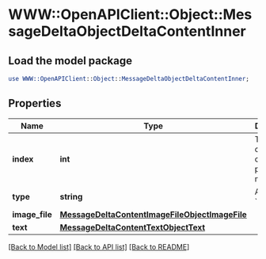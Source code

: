 # WWW::OpenAPIClient::Object::MessageDeltaObjectDeltaContentInner

## Load the model package
```perl
use WWW::OpenAPIClient::Object::MessageDeltaObjectDeltaContentInner;
```

## Properties
Name | Type | Description | Notes
------------ | ------------- | ------------- | -------------
**index** | **int** | The index of the content part in the message. | 
**type** | **string** | Always &#x60;image_file&#x60;. | 
**image_file** | [**MessageDeltaContentImageFileObjectImageFile**](MessageDeltaContentImageFileObjectImageFile.md) |  | [optional] 
**text** | [**MessageDeltaContentTextObjectText**](MessageDeltaContentTextObjectText.md) |  | [optional] 

[[Back to Model list]](../README.md#documentation-for-models) [[Back to API list]](../README.md#documentation-for-api-endpoints) [[Back to README]](../README.md)



